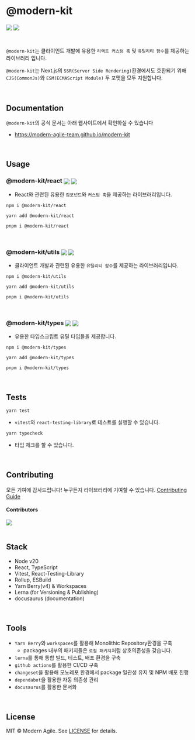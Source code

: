 # @modern-kit

<p>
  <img align="center" src="https://img.shields.io/badge/license-MIT-blue.svg">
  <img align="center" src="https://hits.seeyoufarm.com/api/count/incr/badge.svg?url=https%3A%2F%2Fgithub.com%2FModern-Agile-Team%2Fmodern-kit&count_bg=%2379C83D&title_bg=%23555555&icon=&icon_color=%23E7E7E7&title=hits&edge_flat=false"/>
</p>

<br />

`@modern-kit`는 클라이언트 개발에 유용한 `리액트 커스텀 훅` 및 `유틸리티 함수`를 제공하는 라이브러리 입니다.

`@modern-kit`는 Next.js의 `SSR(Server Side Rendering)`환경에서도 호환되기 위해 `CJS(CommonJs)`와 `ESM(ECMAScript Module)` 두 포맷을 모두 지원합니다.

<br />

## Documentation
`@modern-kit`의 공식 문서는 아래 웹사이트에서 확인하실 수 있습니다
- <a href="https://modern-agile-team.github.io/modern-kit" target="_blank">https://modern-agile-team.github.io/modern-kit</a>

<br />

## Usage

### @modern-kit/react <a href="https://www.npmjs.com/package/@modern-kit/react" target="_blank"><img align="center" src="https://img.shields.io/npm/v/@modern-kit/react.svg" /></a> <a href="https://bundlephobia.com/package/@modern-kit/react" target="_blank"><img align="center" src="https://img.shields.io/bundlephobia/minzip/@modern-kit/react/latest"></a>

- React와 관련된 유용한 `컴포넌트`와 `커스텀 훅`을 제공하는 라이브러리입니다.

```shell
npm i @modern-kit/react
```

```shell
yarn add @modern-kit/react
```

```shell
pnpm i @modern-kit/react
```

<br />

### @modern-kit/utils <a href="https://www.npmjs.com/package/@modern-kit/utils" target="_blank"><img align="center" src="https://img.shields.io/npm/v/@modern-kit/utils.svg" /></a> <a href="https://bundlephobia.com/package/@modern-kit/utils" target="_blank"><img align="center" src="https://img.shields.io/bundlephobia/minzip/@modern-kit/utils/latest"></a>

- 클라이언트 개발과 관련된 유용한 `유틸리티 함수`를 제공하는 라이브러리입니다.

```shell
npm i @modern-kit/utils
```

```shell
yarn add @modern-kit/utils
```

```shell
pnpm i @modern-kit/utils
```

<br />

### @modern-kit/types <a href="https://www.npmjs.com/package/@modern-kit/types" target="_blank"><img align="center" src="https://img.shields.io/npm/v/@modern-kit/types.svg" /></a> <a href="https://bundlephobia.com/package/@modern-kit/types" target="_blank"><img align="center" src="https://img.shields.io/bundlephobia/minzip/@modern-kit/types/latest"></a>

- 유용한 타입스크립트 유틸 타입들을 제공합니다.

```shell
npm i @modern-kit/types
```

```shell
yarn add @modern-kit/types
```

```shell
pnpm i @modern-kit/types
```

<br />

## Tests

```shell
yarn test
```

- `vitest`와 `react-testing-library`로 테스트를 실행할 수 있습니다.

```shell
yarn typecheck
```

- 타입 체크를 할 수 있습니다.

<br />

## Contributing
모든 기여에 감사드립니다! 누구든지 라이브러리에 기여할 수 있습니다.
[Contributing Guide](./.github/CONTRIBUTING.md)

#### Contributors
<a href="https://github.com/modern-agile-team/modern-kit/graphs/contributors">
  <img src="https://contrib.rocks/image?repo=Modern-Agile-Team/modern-kit">
</a>

<br />
<br />

## Stack
- Node v20
- React, TypeScript
- Vitest, React-Testing-Library
- Rollup, ESBuild
- Yarn Berry(v4) & Workspaces
- Lerna (for Versioning & Publishing)
- docusaurus (documentation)

<br />

## Tools

- `Yarn Berry`와 `workspaces`를 활용해 Monolithic Repository환경을 구축
  - packages 내부의 패키지들은 `로컬 패키지`처럼 상호의존성을 갖습니다.
- `lerna`를 통해 통합 빌드, 테스트, 배포 환경을 구축
- `github actions`를 활용한 CI/CD 구축
- `changeset`을 활용해 모노레포 환경에서 package 일관성 유지 및 NPM 배포 진행
- `dependabot`을 활용한 자동 의존성 관리
- `docusaurus`를 활용한 문서화

<br />

## License
MIT © Modern Agile. See [LICENSE](./LICENSE) for details.

<br />